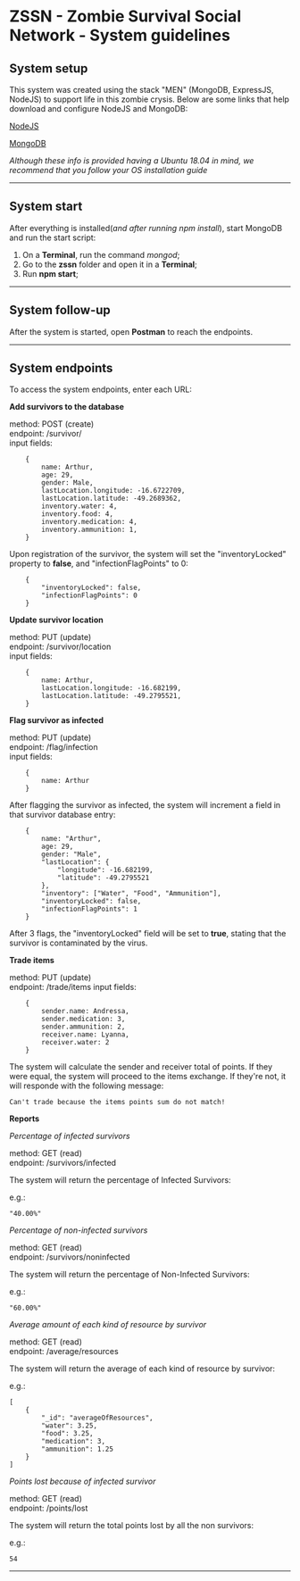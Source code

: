 # ZSSN - Zombie Survival Social Network - System guidelines

## System setup 

This system was created using the stack "MEN" (MongoDB, ExpressJS, NodeJS) to support life in this zombie crysis. Below are some links that help download and configure NodeJS and MongoDB:

[NodeJS](https://nodejs.org/en/download/package-manager/#debian-and-ubuntu-based-linux-distributions)

[MongoDB](https://docs.mongodb.com/manual/tutorial/install-mongodb-on-ubuntu/)

*Although these info is provided having a Ubuntu 18.04 in mind, we recommend that you follow your OS installation guide*


---

## System start

After everything is installed(*and after running npm install*), start MongoDB and run the start script:

1. On a **Terminal**, run the command *mongod*;
2. Go to the **zssn** folder and open it in a **Terminal**;
3. Run **npm start**;

---

## System follow-up

After the system is started, open **Postman** to reach the endpoints.

---

## System endpoints

To access the system endpoints, enter each URL:

**Add survivors to the database**

method: POST (create)  
endpoint: /survivor/  
input fields:  
```	
	{
		name: Arthur,
		age: 29,
		gender: Male,
		lastLocation.longitude: -16.6722709,
		lastLocation.latitude: -49.2689362,
		inventory.water: 4,
		inventory.food: 4,
		inventory.medication: 4,
		inventory.ammunition: 1,
	}
```

Upon registration of the survivor, the system will set the "inventoryLocked" property to **false**, and "infectionFlagPoints" to 0:
```
	{
		"inventoryLocked": false,
		"infectionFlagPoints": 0
	}
```

**Update survivor location**

method: PUT (update)  
endpoint: /survivor/location  
input fields:  
```	
	{
		name: Arthur,
		lastLocation.longitude: -16.682199,
		lastLocation.latitude: -49.2795521,
	}
```

**Flag survivor as infected**

method: PUT (update)  
endpoint: /flag/infection  
input fields:  
```	
	{
		name: Arthur
	}
```

After flagging the survivor as infected, the system will increment a field in that survivor database entry:

```	
	{
		name: "Arthur",
		age: 29,
		gender: "Male",
		"lastLocation": {
			"longitude": -16.682199,
			"latitude": -49.2795521
		},
		"inventory": ["Water", "Food", "Ammunition"],
		"inventoryLocked": false,
		"infectionFlagPoints": 1
	}
```

After 3 flags, the "inventoryLocked" field will be set to **true**, stating that the survivor is contaminated by the virus.

**Trade items**

method: PUT (update)  
endpoint: /trade/items
input fields:  
```	
	{
		sender.name: Andressa,
		sender.medication: 3,
		sender.ammunition: 2,
		receiver.name: Lyanna,
		receiver.water: 2
	}
```

The system will calculate the sender and receiver total of points. If they were equal, the system will proceed to the items exchange. If they're not, it will responde with the following message:

`Can't trade because the items points sum do not match!`

**Reports**

*Percentage of infected survivors*  

method: GET (read)  
endpoint: /survivors/infected

The system will return the percentage of Infected Survivors:

e.g.:

` "40.00%" `


*Percentage of non-infected survivors*  

method: GET (read)  
endpoint: /survivors/noninfected  

The system will return the percentage of Non-Infected Survivors:

e.g.:

` "60.00%" `

*Average amount of each kind of resource by survivor*  

method: GET (read)  
endpoint: /average/resources  

The system will return the average of each kind of resource by survivor:

e.g.:

```
[
    {
        "_id": "averageOfResources",
        "water": 3.25,
        "food": 3.25,
        "medication": 3,
        "ammunition": 1.25
    }
]
```

*Points lost because of infected survivor*  

method: GET (read)  
endpoint: /points/lost  

The system will return the total points lost by all the non survivors:

e.g.:

`54`

---
